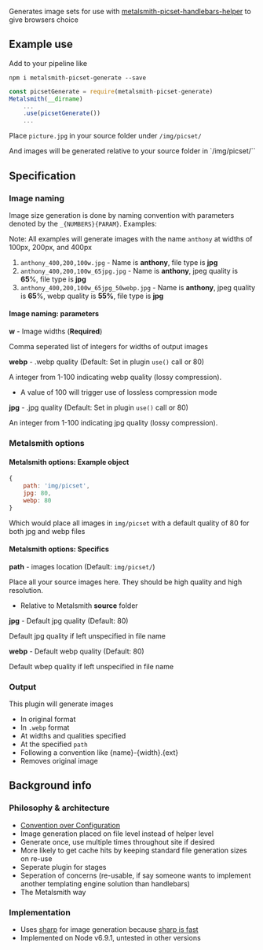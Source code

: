 Generates image sets for use with [metalsmith-picset-handlebars-helper](https://github.com/AnthonyAstige/metalsmith-picset-handlebars-helper) to give browsers choice

## Example use

Add to your pipeline like

`npm i metalsmith-picset-generate --save`

```javascript
const picsetGenerate = require(metalsmith-picset-generate)
Metalsmith(__dirname)
	...
	.use(picsetGenerate())
	...
```
Place `picture.jpg` in your source folder under `/img/picset/`

And images will be generated relative to your source folder in `/img/picset/``

## Specification

### Image naming

Image size generation is done by naming convention with parameters denoted by the `_{NUMBERS}{PARAM}`. Examples:

Note: All examples will generate images with the name `anthony` at widths of 100px, 200px, and 400px

1. `anthony_400,200,100w.jpg` - Name is **anthony**, file type is **jpg**
1. `anthony_400,200,100w_65jpg.jpg` - Name is **anthony**, jpeg quality is **65**%, file type is **jpg**
1. `anthony_400,200,100w_65jpg_50webp.jpg` - Name is **anthony**, jpeg quality is **65**%, webp quality is **55%**, file type is **jpg**

#### Image naming: parameters

**w** - Image widths (**Required**)

Comma seperated list of integers for widths of output images

**webp** - .webp quality (Default: Set in plugin `use()` call or 80)

A integer from 1-100 indicating webp quality (lossy compression).

* A value of 100 will trigger use of lossless compression mode

**jpg** - .jpg quality (Default: Set in plugin `use()` call or 80)

An integer from 1-100 indicating jpg quality (lossy compression).

### Metalsmith options

#### Metalsmith options: Example object

```javascript
{
	path: 'img/picset',
	jpg: 80,
	webp: 80
}
```

Which would place all images in `img/picset` with a default quality of 80 for both jpg and webp files

#### Metalsmith options: Specifics

**path** - images location (Default: `img/picset/`)

Place all your source images here. They should be high quality and high resolution.

* Relative to Metalsmith **source** folder

**jpg** - Default jpg quality (Default: 80)

Default jpg quality if left unspecified in file name

**webp** - Default webp quality (Default: 80)

Default wbep quality if left unspecified in file name

### Output

This plugin will generate images

* In original format
* In `.webp` format
* At widths and qualities specified
* At the specified `path`
* Following a convention like {name}-{width}.{ext}
* Removes original image

## Background info

### Philosophy &amp; architecture

* [Convention over Configuration](https://en.wikipedia.org/wiki/Convention_over_configuration)
* Image generation placed on file level instead of helper level
 * Generate once, use multiple times throughout site if desired
 * More likely to get cache hits by keeping standard file generation sizes on re-use
* Seperate plugin for stages
 * Seperation of concerns (re-usable, if say someone wants to implement another templating engine solution than handlebars)
 * The Metalsmith way

### Implementation

* Uses [sharp](https://github.com/lovell/sharp) for image generation because [sharp is fast](http://sharp.dimens.io/en/stable/performance/#results)
* Implemented on Node v6.9.1, untested in other versions
